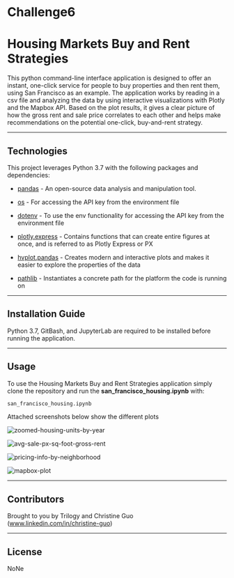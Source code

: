 # Challenge6

# Housing Markets Buy and Rent Strategies

This python command-line interface application is designed to  offer an instant, one-click service for people to buy properties and then rent them, using San Francisco as an example. The application works by reading in a csv file and analyzing the data by using interactive visualizations with Plotly and the Mapbox API. Based on the plot results, it gives a clear picture of how the gross rent and sale price correlates to each other and helps make recommendations on the potential one-click, buy-and-rent strategy. 

---

## Technologies

This project leverages Python 3.7 with the following packages and dependencies:

* [pandas](https://pandas.pydata.org/) - An open-source data analysis and manipulation tool.

* [os](https://docs.python.org/3/library/os.html) - For accessing the API key from the environment file

* [dotenv](https://pypi.org/project/python-dotenv/) - To use the env functionality for accessing the API key from the environment file
 
* [plotly.express](https://plotly.com/python/plotly-express/) -  Contains functions that can create entire figures at once, and is referred to as Plotly Express or PX

* [hvplot.pandas](https://hvplot.holoviz.org/user_guide/Introduction.html) - Creates modern and interactive plots and makes it easier to explore the properties of the data

* [pathlib](https://docs.python.org/3/library/pathlib.html) - Instantiates a concrete path for the platform the code is running on

---

## Installation Guide

Python 3.7, GitBash, and JupyterLab are required to be installed before running the application.

---

## Usage

To use the Housing Markets Buy and Rent Strategies application simply clone the repository and run the **san_francisco_housing.ipynb** with:

```python
san_francisco_housing.ipynb
```

Attached screenshots below show the different plots

![zoomed-housing-units-by-year](OneDrive/Desktop/Christine/Challenge6/SanFran_Housing_Markets/Images/zoomed-housing-units-by-year.PNG)

![avg-sale-px-sq-foot-gross-rent](OneDrive/Desktop/Christine/Challenge6/SanFran_Housing_Markets/Images/avg-sale-px-sq-foot-gross-rent.PNG)  

![pricing-info-by-neighborhood](OneDrive/Desktop/Christine/Challenge6/SanFran_Housing_Markets/Images/pricing-info-by-neighborhood.PNG)

![mapbox-plot](OneDrive/Desktop/Christine/Challenge6/SanFran_Housing_Markets/Images/mapbox-plot.PNG)


---

## Contributors

Brought to you by Trilogy and Christine Guo (www.linkedin.com/in/christine-guo)

---

## License

NoNe